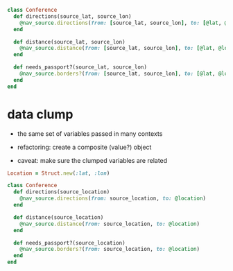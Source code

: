 ```ruby
class Conference
  def directions(source_lat, source_lon)
    @nav_source.directions(from: [source_lat, source_lon], to: [@lat, @lon])
  end

  def distance(source_lat, source_lon)
    @nav_source.distance(from: [source_lat, source_lon], to: [@lat, @lon])
  end

  def needs_passport?(source_lat, source_lon)
    @nav_source.borders?(from: [source_lat, source_lon], to: [@lat, @lon])
  end
end
```


# data clump

* the same set of variables passed in many contexts
<!-- .element: class="fragment" -->

* refactoring: create a composite (value?) object
<!-- .element: class="fragment" -->

* caveat: make sure the clumped variables are related
<!-- .element: class="fragment" -->


```ruby
Location = Struct.new(:lat, :lon)

class Conference
  def directions(source_location)
    @nav_source.directions(from: source_location, to: @location)
  end

  def distance(source_location)
    @nav_source.distance(from: source_location, to: @location)
  end

  def needs_passport?(source_location)
    @nav_source.borders?(from: source_location, to: @location)
  end
end
```

